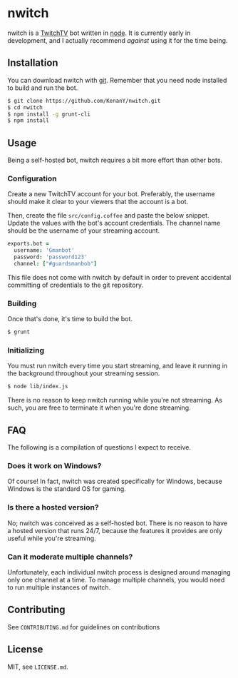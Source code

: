 # nwitch

nwitch is a [TwitchTV](http://www.twitch.tv/) bot written in
[node](http://nodejs.org/). It is currently early in development, and I actually
recommend _against_ using it for the time being.

## Installation

You can download nwitch with [git](http://git-scm.com/). Remember that you need
node installed to build and run the bot.

``` bash
$ git clone https://github.com/KenanY/nwitch.git
$ cd nwitch
$ npm install -g grunt-cli
$ npm install
```

## Usage

Being a self-hosted bot, nwitch requires a bit more effort than other bots.

### Configuration

Create a new TwitchTV account for your bot. Preferably, the username should make
it clear to your viewers that the account is a bot.

Then, create the file `src/config.coffee` and paste the below snippet. Update
the values with the bot's account credentials. The channel name should be the
username of your streaming account.

``` coffeescript
exports.bot =
  username: 'Gmanbot'
  password: 'password123'
  channel: ["#guardsmanbob"]
```

This file does not come with nwitch by default in order to prevent accidental
committing of credentials to the git repository.

### Building

Once that's done, it's time to build the bot.

``` bash
$ grunt
```

### Initializing

You must run nwitch every time you start streaming, and leave it running in the
background throughout your streaming session.

``` bash
$ node lib/index.js
```

There is no reason to keep nwitch running while you're not streaming. As such,
you are free to terminate it when you're done streaming.

## FAQ

The following is a compilation of questions I expect to receive.

### Does it work on Windows?

Of course! In fact, nwitch was created specifically for Windows, because Windows
is the standard OS for gaming.

### Is there a hosted version?

No; nwitch was conceived as a self-hosted bot. There is no reason to have a
hosted version that runs 24/7, because the features it provides are only useful
while you're streaming.

### Can it moderate multiple channels?

Unfortunately, each individual nwitch process is designed around managing only
one channel at a time. To manage multiple channels, you would need to run
multiple instances of nwitch.

## Contributing

See `CONTRIBUTING.md` for guidelines on contributions

## License

MIT, see `LICENSE.md`.